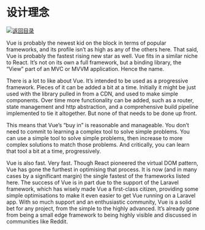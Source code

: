 # 设计理念

[![&#x8FD4;&#x56DE;&#x76EE;&#x5F55;](https://parg.co/U01)](https://parg.co/bWF)

Vue is probably the newest kid on the block in terms of popular frameworks, and its profile isn’t as high as any of the others here. That said, Vue is probably the fastest rising new star as well. Vue fits in a similar niche to React. It’s not on its own a full framework, but a binding library, the “View” part of an MVC or MVVM application. Hence the name.

There is a lot to like about Vue. It’s intended to be used as a progressive framework. Pieces of it can be added a bit at a time. Initially it might be just used with the library pulled in from a CDN, and used to make simple components. Over time more functionality can be added, such as a router, state management and http abstraction, and a comprehensive build pipeline implemented to tie it altogether. But none of that needs to be done up front.

This means that Vue’s “buy in” is reasonable and manageable. You don’t need to commit to learning a complex tool to solve simple problems. You can use a simple tool to solve simple problems, then increase to more complex solutions to match those problems. And critically, you can learn that tool a bit at a time, progressively.

Vue is also fast. Very fast. Though React pioneered the virtual DOM pattern, Vue has gone the furthest in optimising that process. It is now \(and in many cases by a significant margin\) the single fastest of the frameworks listed here. The success of Vue is in part due to the support of the Laravel framework, which has wisely made Vue a first-class citizen, providing some simple optimisations to make it even easier to get Vue running on a Laravel app. With so much support and an enthusiastic community, Vue is a solid bet for any project, from the simple to the highly advanced. It’s already gone from being a small edge framework to being highly visible and discussed in communities like Reddit.

